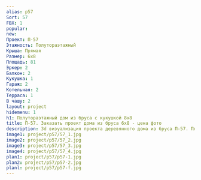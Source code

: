 ```yaml
---
alias: p57
Sort: 57
FBX: 1
popular: 
new: 
Проект: П-57
Этажность: Полутораэтажный
Крыша: Прямая
Размер: 6х8
Площадь: 81
Эркер: 2
Балкон: 2
Кукушка: 1
Гараж: 2
Котельная: 2
Терраса: 1
В чашу: 2
layout: project
hidemenu: 1
h1: Полутораэтажный дом из бруса с кукушкой 8х8
title: П-57. Заказать проект дома из бруса 6х8 - цена фото
description: 3d визуализация проекта деревянного дома из бруса П-57. Площадь 81 м2, размер 6х8. Вы можете внести любые изменения в проект.
image1: project/p57/57_1.jpg
image2: project/p57/57_2.jpg
image3: project/p57/57_3.jpg
image4: project/p57/57_4.jpg
plan1: project/p57/p57-1.jpg
plan2: project/p57/p57-2.jpg
planl: project/p57/p57-f.jpg
---
```

